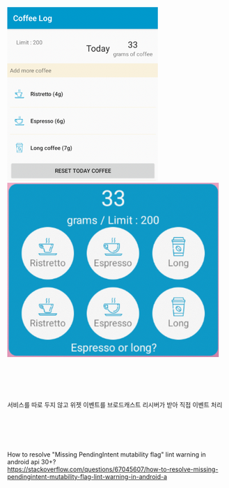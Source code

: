 <img src="https://github.com/HYUNJUNEPARK/ImageRepository/blob/master/androidProgramming/coffeeLogWidget1.png" height="400"/>
<img src="https://github.com/HYUNJUNEPARK/ImageRepository/blob/master/androidProgramming/coffeeLogWidget2.png" height="400"/>

<br></br>
<br></br>

서비스를 따로 두지 않고 위젯 이벤트를 브로드캐스트 리시버가 받아 직접 이벤트 처리</br>

<br></br>
<br></br>

How to resolve "Missing PendingIntent mutability flag" lint warning in android api 30+?</br>
https://stackoverflow.com/questions/67045607/how-to-resolve-missing-pendingintent-mutability-flag-lint-warning-in-android-a</br>